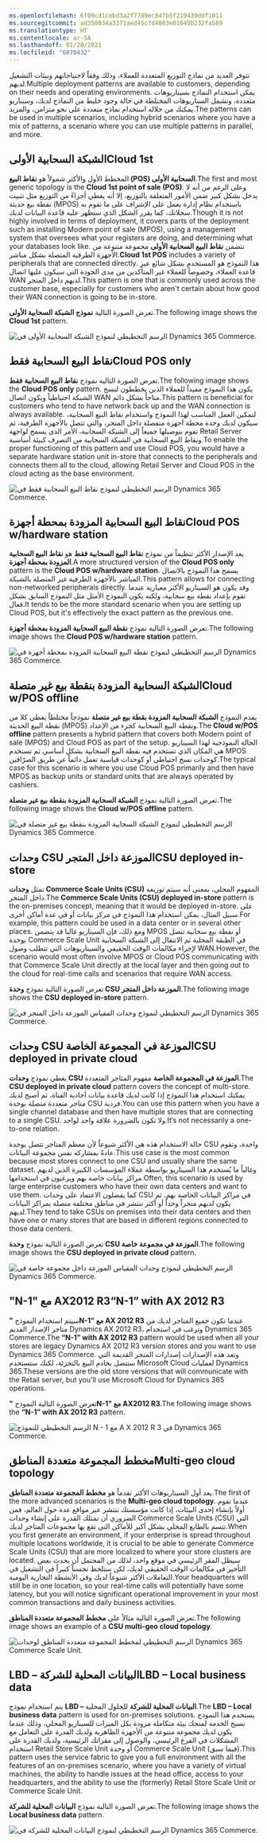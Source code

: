 ```yaml
---
ms.openlocfilehash: 6f09cd1cebd3a2f7789ec847b5f219439ddf1011
ms.sourcegitcommit: ad358034a3371aed45c7d4883e01645b232fa589
ms.translationtype: HT
ms.contentlocale: ar-SA
ms.lasthandoff: 01/28/2021
ms.locfileid: "6070432"
---
```

<span data-ttu-id="2dd6c-101">تتوفر العديد من نماذج التوزيع المتعددة للعملاء، وذلك وفقاً لاحتياجاتهم وبيئات التشغيل لديهم.</span><span class="sxs-lookup"><span data-stu-id="2dd6c-101">Multiple deployment patterns are available to customers, depending on their needs and operating environments.</span></span> <span data-ttu-id="2dd6c-102">يمكن استخدام النماذج بسيناريوهات متعددة، وتشمل السناريوهات المختلطة في حالة وجود خليط من النماذج لديك، وسيناريو يمكنك من خلاله استخدام نماذج متعددة على نحو متزامن، والمزيد.</span><span class="sxs-lookup"><span data-stu-id="2dd6c-102">The patterns can be used in multiple scenarios, including hybrid scenarios where you have a mix of patterns, a scenario where you can use multiple patterns in parallel, and more.</span></span>

## <a name="cloud-1st"></a><span data-ttu-id="2dd6c-103">الشبكة السحابية الأولى</span><span class="sxs-lookup"><span data-stu-id="2dd6c-103">Cloud 1st</span></span>
 
<span data-ttu-id="2dd6c-104">المخطط الأول والأكثر شمولاً هو **نقاط البيع (POS) السحابية الأولى**.</span><span class="sxs-lookup"><span data-stu-id="2dd6c-104">The first and most generic topology is the **Cloud 1st point of sale (POS)**.</span></span> <span data-ttu-id="2dd6c-105">وعلى الرغم من أنه لا يدخل بشكل كبير ضمن الأمور المتعلقة بالتوزيع، إلا أنه يغطي أجزاءً من التوزيع مثل تثبيت نقطة بيع حديثة (MPOS) باستخدام نظام إدارة يعمل على الإشراف على ما تقوم به سجلاتك، كما يقرر الشكل الذي ستظهر عليه قاعدة البيانات لديك.</span><span class="sxs-lookup"><span data-stu-id="2dd6c-105">Though it is not highly involved in terms of deployment, it covers parts of the deployment such as installing Modern point of sale (MPOS), using a management system that oversees what your registers are doing, and determining what your databases look like.</span></span> <span data-ttu-id="2dd6c-106">تتضمن **نقاط البيع السحابية الأولى** مجموعة متنوعة من الأجهزة الطرفية المتصلة بشكل مباشر.</span><span class="sxs-lookup"><span data-stu-id="2dd6c-106">**Cloud 1st POS** includes a variety of peripherals that are connected directly.</span></span> <span data-ttu-id="2dd6c-107">هذا النموذج هو المستخدم بشكل شائع عبر قاعدة العملاء، وخصوصاً للعملاء غير المتأكدين من مدى الجودة التي سيكون عليها اتصال WAN لديهم داخل المتجر.</span><span class="sxs-lookup"><span data-stu-id="2dd6c-107">This pattern is one that is commonly used across the customer base, especially for customers who aren't certain about how good their WAN connection is going to be in-store.</span></span> 

<span data-ttu-id="2dd6c-108">تعرض الصورة التالية **نموذج الشبكة السحابية الأولى**.</span><span class="sxs-lookup"><span data-stu-id="2dd6c-108">The following image shows the **Cloud 1st** pattern.</span></span>

![الرسم التخطيطي لنموذج الشبكة السحابية الأولى في Dynamics 365 Commerce.](../media/cloud-first.png)
 
## <a name="cloud-pos-only"></a><span data-ttu-id="2dd6c-110">نقاط البيع السحابية فقط</span><span class="sxs-lookup"><span data-stu-id="2dd6c-110">Cloud POS only</span></span>

<span data-ttu-id="2dd6c-111">تعرض الصورة التالية نموذج **نقاط البيع السحابية فقط**.</span><span class="sxs-lookup"><span data-stu-id="2dd6c-111">The following image shows the **Cloud POS only** pattern.</span></span> <span data-ttu-id="2dd6c-112">يكون هذا النموذج مفيداً للعملاء الذين يخططون لنسخ الشبكة احتياطياً ويكون اتصال WAN متاحاً بشكل دائم.</span><span class="sxs-lookup"><span data-stu-id="2dd6c-112">This pattern is beneficial for customers who tend to have network back up and the WAN connection is always available.</span></span> <span data-ttu-id="2dd6c-113">لتمكين العمل المناسب لهذا النموذج واستخدام نقاط البيع السحابية، سيكون لديك وحدة محطة أجهزة منفصلة داخل المتجر، والتي تتصل بالأجهزة الطرفية، ثم تقوم بتوصيلها جميعاً إلى الشبكة السحابية، الأمر الذي يسمح لواجهة Retail Server ونقاط البيع السحابية في الشبكة السحابية من التصرف كبيئة أساسية.</span><span class="sxs-lookup"><span data-stu-id="2dd6c-113">To enable the proper functioning of this pattern and use Cloud POS, you would have a separate hardware station unit in-store that connects to the peripherals and connects them all to the cloud, allowing Retail Server and Cloud POS in the cloud acting as the base environment.</span></span> 

![الرسم التخطيطي لنموذج نقاط البيع السحابية فقط في Dynamics 365 Commerce.](../media/cloud-pos-only.png)
 
## <a name="cloud-pos-whardware-station"></a><span data-ttu-id="2dd6c-115">نقاط البيع السحابية المزودة بمحطة أجهزة</span><span class="sxs-lookup"><span data-stu-id="2dd6c-115">Cloud POS w/hardware station</span></span>

<span data-ttu-id="2dd6c-116">يعد الإصدار الأكثر تنظيماً من نموذج **نقاط البيع السحابية فقط** هو **نقاط البيع السحابية المزودة بمحطة أجهزة**.</span><span class="sxs-lookup"><span data-stu-id="2dd6c-116">A more structured version of the **Cloud POS only** pattern is the **Cloud POS w/hardware station**.</span></span> <span data-ttu-id="2dd6c-117">يسمح هذا النموذج بالاتصال المباشر بالأجهزة الطرفية غير المتصلة بالشبكة.</span><span class="sxs-lookup"><span data-stu-id="2dd6c-117">This pattern allows for connecting non-networked peripherals directly.</span></span> <span data-ttu-id="2dd6c-118">وقد يكون هو السيناريو الأكثر معيارية عندما تقوم بإعداد نقطة بيع سحابية، ولكنه يكون النموذج الأمثل مثل النموذج السابق بشكل فعال.</span><span class="sxs-lookup"><span data-stu-id="2dd6c-118">It tends to be the more standard scenario when you are setting up Cloud POS, but it's effectively the exact pattern as the previous one.</span></span> 

<span data-ttu-id="2dd6c-119">تعرض الصورة التالية نموذج **نقطة البيع السحابية المزودة بمحطة أجهزة**.</span><span class="sxs-lookup"><span data-stu-id="2dd6c-119">The following image shows the **Cloud POS w/hardware station** pattern.</span></span>

![الرسم التخطيطي لنموذج نقطة البيع السحابية المزودة بمحطة أجهزة في Dynamics 365 Commerce.](../media/cloud-pos-hardware-station.png)

## <a name="cloud-wpos-offline"></a><span data-ttu-id="2dd6c-121">الشبكة السحابية المزودة بنقطة بيع غير متصلة</span><span class="sxs-lookup"><span data-stu-id="2dd6c-121">Cloud w/POS offline</span></span>

<span data-ttu-id="2dd6c-122">يقدم النموذج **الشبكة السحابية المزودة بقطة بيع غير متصلة** نموذجاً مختلطاً يغطي كلا من نقطة البيع الحديثة (MPOS) ونقطة البيع السحابية كجزء من الإعداد.</span><span class="sxs-lookup"><span data-stu-id="2dd6c-122">The **Cloud w/POS offline** pattern presents a hybrid pattern that covers both Modern point of sale (MPOS) and Cloud POS as part of the setup.</span></span> <span data-ttu-id="2dd6c-123">الحالة النموذجية لهذا السيناريو هي المكان الذي تستخدم فيه نقطة البيع السحابية بشكل أساسي ثم تستخدم MPOS كوحدات نسخ احتياطي أو كوحدات قياسية تعمل دائماً عن طريق الصرّافين.</span><span class="sxs-lookup"><span data-stu-id="2dd6c-123">The typical case for this scenario is where you use Cloud POS primarily and then have MPOS as backup units or standard units that are always operated by cashiers.</span></span>

<span data-ttu-id="2dd6c-124">تعرض الصورة التالية نموذج **الشبكة السحابية المزودة بنقطة بيع غير متصلة**.</span><span class="sxs-lookup"><span data-stu-id="2dd6c-124">The following image shows the **Cloud w/POS offline** pattern.</span></span>

![الرسم التخطيطي لنموذج الشبكة السحابية المزودة بنقطة بيع غير متصلة في Dynamics 365 Commerce.](../media/cloud-pos-offline.png) 
 
## <a name="csu-deployed-in-store"></a><span data-ttu-id="2dd6c-126">وحدات CSU الموزعة داخل المتجر</span><span class="sxs-lookup"><span data-stu-id="2dd6c-126">CSU deployed in-store</span></span>

<span data-ttu-id="2dd6c-127">تمثل **وحدات Commerce Scale Units (‏CSU)** المفهوم المحلي، بمعنى أنه سيتم توزيعه داخل المتجر.</span><span class="sxs-lookup"><span data-stu-id="2dd6c-127">The **Commerce Scale Units (CSU) deployed in-store** pattern is the on-premises concept, meaning that it would be deployed in-store.</span></span> <span data-ttu-id="2dd6c-128">على سبيل المثال، يمكن استخدام هذا النموذج في مركز بيانات أو في عدة أماكن أخرى.</span><span class="sxs-lookup"><span data-stu-id="2dd6c-128">For example, this pattern could be used in a data center or in several other places.</span></span> <span data-ttu-id="2dd6c-129">ومع ذلك، فإن السيناريو غالبا قد يتضمن MPOS أو نقطة بيع سحابية تتصل بوحدة Commerce Scale Unit في الطبقة المحلية ثم الانتقال إلى الشبكة السحابية لإجراء مكالمات الوقت الحقيقي والسيناريوهات التي تتطلب وصول WAN.</span><span class="sxs-lookup"><span data-stu-id="2dd6c-129">However, the scenario would most often involve MPOS or Cloud POS communicating with that Commerce Scale Unit directly at the local layer and then going out to the cloud for real-time calls and scenarios that require WAN access.</span></span> 

<span data-ttu-id="2dd6c-130">تعرض الصورة التالية نموذج **وحدة CSU الموزعة داخل المتجر**.</span><span class="sxs-lookup"><span data-stu-id="2dd6c-130">The following image shows the **CSU deployed in-store** pattern.</span></span>
 
![الرسم التخطيطي لنموذج وحدات المقياس الموزعة داخل المتجر في Dynamics 365 Commerce.](../media/cloud-scale-unit-deployed-in-store.png) 

## <a name="csu-deployed-in-private-cloud"></a><span data-ttu-id="2dd6c-132">وحدات CSU الموزعة في المجموعة الخاصة</span><span class="sxs-lookup"><span data-stu-id="2dd6c-132">CSU deployed in private cloud</span></span>
 
<span data-ttu-id="2dd6c-133">يغطي نموذج **وحدات CSU الموزعة في المجموعة الخاصة** مفهوم المتاجر المتعددة.</span><span class="sxs-lookup"><span data-stu-id="2dd6c-133">The **CSU deployed in private cloud** pattern covers the concept of multi-store.</span></span> <span data-ttu-id="2dd6c-134">يمكنك استخدام هذا النموذج إذا كانت لديك قاعدة بيانات أحادية القناة، ثم أصبح لديك متاجر متعددة متصلة بوحدة CSU فردية.</span><span class="sxs-lookup"><span data-stu-id="2dd6c-134">You can use this pattern when you have a single channel database and then have multiple stores that are connecting to a single CSU.</span></span> <span data-ttu-id="2dd6c-135">ولا تكون بالضرورة علاقة واحد لواحد.</span><span class="sxs-lookup"><span data-stu-id="2dd6c-135">It’s not necessarily a one-to-one relation.</span></span> 

<span data-ttu-id="2dd6c-136">حالة الاستخدام هذه هي الأكثر شيوعاً لأن معظم المتاجر تتصل بوحدة CSU واحدة، وتقوم عادةً بمشاركه نفس مجموعة البيانات.</span><span class="sxs-lookup"><span data-stu-id="2dd6c-136">This use case is the most common because most stores connect to one CSU and usually share the same dataset.</span></span> <span data-ttu-id="2dd6c-137">وغالباً ما يُستخدم هذا السيناريو بواسطة عملاء المؤسسات الكبيرة الذين لديهم مراكز بيانات خاصة بهم ويرغبون في استخدامها.</span><span class="sxs-lookup"><span data-stu-id="2dd6c-137">Often, this scenario is used by large enterprise customers who have their own data centers and want to use them.</span></span> <span data-ttu-id="2dd6c-138">كما يفضلون الاعتماد على وحدات CSU في مراكز البيانات الخاصة بهم، ثم يكون لديهم متجراً وحداً أو أكثر تنتشر في مناطق مختلفة متصلة بمراكز البيانات لديهم.</span><span class="sxs-lookup"><span data-stu-id="2dd6c-138">They tend to take CSUs on premises into their data centers and then have one or many stores that are based in different regions connected to those data centers.</span></span> 

<span data-ttu-id="2dd6c-139">تعرض الصورة التالية نموذج **وحدة CSU الموزعة في مجموعة خاصة**.</span><span class="sxs-lookup"><span data-stu-id="2dd6c-139">The following image shows the **CSU deployed in private cloud** pattern.</span></span>

![الرسم التخطيطي لنموذج وحدات المقياس الموزعة داخل مجموعة خاصة في Dynamics 365 Commerce.](../media/cloud-scale-unit-deployed-private-cloud.png) 

## <a name="n-1-with-ax-2012-r3"></a><span data-ttu-id="2dd6c-141">"N-1" مع AX2012 R3</span><span class="sxs-lookup"><span data-stu-id="2dd6c-141">“N-1” with AX 2012 R3</span></span>
 
<span data-ttu-id="2dd6c-142">سيتم استخدام النموذج **"‏N-1" مع AX 2012 R3** عندما تكون جميع المتاجر لديك من متاجر الإصدار القديم Dynamics AX 2012 R3، وترغب في استخدام Dynamics 365 Commerce.</span><span class="sxs-lookup"><span data-stu-id="2dd6c-142">The **“N-1” with AX 2012 R3** pattern would be used when all your stores are legacy Dynamics AX 2012 R3 version stores and you want to use Dynamics 365 Commerce.</span></span> <span data-ttu-id="2dd6c-143">وتعد هذه الإصدارات إصدارات المتجر القديمة التي ستتصل بخادم البيع بالتجزئة، لكنك ستستخدم Microsoft Cloud لعمليات Dynamics 365.</span><span class="sxs-lookup"><span data-stu-id="2dd6c-143">These versions are the old store versions that will communicate with the Retail server, but you'll use Microsoft Cloud for Dynamics 365 operations.</span></span> 

<span data-ttu-id="2dd6c-144">تعرض الصورة التالية النموذج **"‏N-1" مع AX2012 R3**.</span><span class="sxs-lookup"><span data-stu-id="2dd6c-144">The following image shows the **“N-1” with AX 2012 R3** pattern.</span></span> 

![الرسم التخطيطي للنموذج N - 1 مع A X 2012 R 3 في Dynamics 365 Commerce.](../media/n1-ax2012r3.png) 

## <a name="multi-geo-cloud-topology"></a><span data-ttu-id="2dd6c-146">مخطط المجموعة متعددة المناطق</span><span class="sxs-lookup"><span data-stu-id="2dd6c-146">Multi-geo cloud topology</span></span>
   
<span data-ttu-id="2dd6c-147">يعد أول السيناريوهات الأكثر تقدماً هو **مخطط المجموعة متعددة المناطق**.</span><span class="sxs-lookup"><span data-stu-id="2dd6c-147">The first of the more advanced scenarios is the **Multi-geo cloud topology**.</span></span> <span data-ttu-id="2dd6c-148">عندما تقوم أولاً بإنشاء إحدى البيئات، إذا كانت مؤسستك تنتشر عبر مواقع عدة حول العالم، فمن الضروري أن تمتلك القدرة على إنشاء وحدات Commerce Scale Units (‏CSU) التي تتسم بالطابع المحلي بشكل أكبر للأماكن التي تقع بها مجموعات المتاجر لديك.</span><span class="sxs-lookup"><span data-stu-id="2dd6c-148">When you first generate an environment, if your enterprise is spread throughout multiple locations worldwide, it is crucial to be able to generate Commerce Scale Units (CSU) that are more localized to where your store clusters are located.</span></span> <span data-ttu-id="2dd6c-149">سيظل المقر الرئيسي في موقع واحد، لذلك من المحتمل أن يحدث بعض التأخير في مكالمات الوقت الحقيقي لديك، لكن ستلحظ تحسناً كبيراً في التشغيل في التعاملات الأكثر شيوعاً لديك وفي الأنشطة التجارية اليومية.</span><span class="sxs-lookup"><span data-stu-id="2dd6c-149">Your headquarters will still be in one location, so your real-time calls will potentially have some latency, but you will notice significant operational improvement in your most common transactions and daily business activities.</span></span>

<span data-ttu-id="2dd6c-150">تعرض الصورة التالية مثالاً على **مخطط المجموعة متعددة المناطق**.</span><span class="sxs-lookup"><span data-stu-id="2dd6c-150">The following image shows an example of a **CSU multi-geo cloud topology**.</span></span>

![الرسم التخطيطي لمخطط المجموعة متعددة المناطق لوحدات Dynamics 365 Commerce Scale Unit.](../media/multi-geo-cloud-topology.png) 
 
## <a name="lbd--local-business-data"></a><span data-ttu-id="2dd6c-152">LBD – البيانات المحلية للشركة</span><span class="sxs-lookup"><span data-stu-id="2dd6c-152">LBD – Local business data</span></span>

<span data-ttu-id="2dd6c-153">يتم استخدام نموذج **LBD – البيانات المحلية للشركة** للحلول المحلية.</span><span class="sxs-lookup"><span data-stu-id="2dd6c-153">The **LBD – Local business data** pattern is used for on-premises solutions.</span></span> <span data-ttu-id="2dd6c-154">يستخدم هذا النموذج نسيج الخدمة لمنحك بيئة متكاملة مزودة بكل الميزات للسيناريو المحلي، وذلك عندما يكون لديك مجموعة متنوعة من الأجهزة الظاهرية ولديك القدرة على التعامل مع المشكلات في الفرع الرئيسي، والوصول إلى مقراتك الرئيسية، ولديك القدرة على استخدام Retail Store Scale Unit أو وحدة Commerce Scale Unit (فيما سبق).</span><span class="sxs-lookup"><span data-stu-id="2dd6c-154">This pattern uses the service fabric to give you a full environment with all the features of an on-premises scenario, where you have a variety of virtual machines, the ability to handle issues at the head office, access to your headquarters, and the ability to use the (formerly) Retail Store Scale Unit or Commerce Scale Unit.</span></span>

<span data-ttu-id="2dd6c-155">تعرض الصورة التالية نموذج **البيانات المحلية للشركة**.</span><span class="sxs-lookup"><span data-stu-id="2dd6c-155">The following image shows the **Local business data** pattern.</span></span>


![الرسم التخطيطي لنموذج البيانات المحلية للشركة في Dynamics 365 Commerce.](../media/local-business-data-pattern.png)

